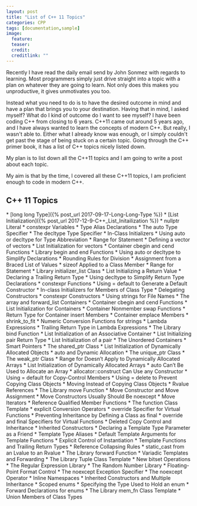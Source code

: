 ```yaml
---
layout: post
title: "List of C++ 11 Topics"
categories: CPP
tags: [documentation,sample]
image:
  feature: 
  teaser:  
  credit: 
  creditlink: ""
---
```

Recently I have read the daily email send by John Sonmez with regards to learning. 
Most programmers simply just drive straight into a topic with a plan on whatever they are going to learn. 
Not only does this makes you unproductive, it gives unmotivates you too. 

Instead what you need to do is to have the desired outcome in mind and have a plan that brings you to your destination. 
Having that in mind, I asked myself? What do I kind of outcome do I want to see myself? I have been coding C++ from closing to 6 years. 
C++11 came out around 5 years ago, and I have always wanted to learn the concepts of modern C++. But really, I wasn't able to. 
Either what I already know was enough, or I simply couldn't get past the stage of being stuck on a certain topic. 
Going through the C++ primer book, it has a list of C++ topics nicely listed down. 

My plan is to list down all the C++11 topics and I am going to write a post about each topic. 

My aim is that by the time, I covered all these C++11 topics, I am proficient enough to code in modern C++. 

<h2>C++ 11 Topics</h2>
* [long long Type]({% post_url 2017-09-17-Long-Long-Type %})
* [List Initialization]({% post_url 2017-12-9-C++_List_Initailization %})
* nullptr Literal
* constexpr Variables 
* Type Alias Declarations
* The auto Type Specifier 
* The decltype Type Specifier 
* In-Class Initializers 
* Using auto or decltype for Type Abbreviation 
* Range for Statement 
* Defining a vector of vectors
* List Initialization for vectors
* Container cbegin and cend Functions
* Library begin and end Functions
* Using auto or decltype to Simplify Declarations
* Rounding Rules for Division
* Assignment from a Braced List of Values
* sizeof Applied to a Class Member
* Range for Statement
* Library initializer_list Class
* List Initializing a Return Value
* Declaring a Trailing Return Type
* Using decltype to Simplify Return Type Declarations
* constexpr Functions
* Using = default to Generate a Default Constructor
* In-class Initializers for Members of Class Type 
* Delegating Constructors 
* constexpr Constructors 
* Using strings for File Names
* The array and forward_list Containers
* Container cbegin and cend Functions
* List Initialization for Containers 
* Container Nonmember swap Functions 
* Return Type for Container insert Members 
* Container emplace Members
* shrink_to_fit 
* Numeric Conversion Functions for strings 
* Lambda Expressions 
* Trailing Return Type in Lambda Expressions 
* The Library bind Function 
* List Initialization of an Associative Container 
* List Initializing pair Return Type
* List Initialization of a pair
* The Unordered Containers 
* Smart Pointers 
* The shared_ptr Class 
* List Initialization of Dynamically Allocated Objects 
* auto and Dynamic Allocation 
* The unique_ptr Class
* The weak_ptr Class
* Range for Doesn’t Apply to Dynamically Allocated Arrays
* List Initialization of Dynamically Allocated Arrays
* auto Can’t Be Used to Allocate an Array
* allocator::construct Can Use any Constructor 
* Using = default for Copy-Control Members 
* Using = delete to Prevent Copying Class Objects
* Moving Instead of Copying Class Objects
* Rvalue References
* The Library move Function
* Move Constructor and Move Assignment
* Move Constructors Usually Should Be noexcept 
* Move Iterators 
* Reference Qualified Member Functions 
* The function Class Template
* explicit Conversion Operators
* override Specifier for Virtual Functions
* Preventing Inheritance by Defining a Class as final
* override and final Specifiers for Virtual Functions
* Deleted Copy Control and Inheritance
* Inherited Constructors
* Declaring a Template Type Parameter as a Friend
* Template Type Aliases
* Default Template Arguments for Template Functions
* Explicit Control of Instantiation
* Template Functions and Trailing Return Types 
* Reference Collapsing Rules 
* static_cast from an Lvalue to an Rvalue
* The Library forward Function
* Variadic Templates and Forwarding
* The Library Tuple Class Template 
* New bitset Operations
* The Regular Expression Library 
* The Random Number Library
* Floating-Point Format Control
* The noexcept Exception Specifier 
* The noexcept Operator
* Inline Namespaces
* Inherited Constructors and Multiple Inheritance
* Scoped enums
* Specifying the Type Used to Hold an enum 
* Forward Declarations for enums
* The Library mem_fn Class Template
* Union Members of Class Types 
  
  
  